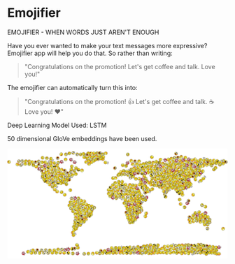 # Emojifier
EMOJIFIER - WHEN WORDS JUST AREN'T ENOUGH 

Have you ever wanted to make your text messages more expressive? Emojifier app will help you do that. 
So rather than writing:
>"Congratulations on the promotion! Let's get coffee and talk. Love you!"   

The emojifier can automatically turn this into:
>"Congratulations on the promotion! 👍 Let's get coffee and talk. ☕️ Love you! ❤️"

Deep Learning Model Used: LSTM

50 dimensional GloVe embeddings have been used.

![alt text](https://github.com/PrasannaIITM/Emojifier/blob/master/images/emojiss.png)
